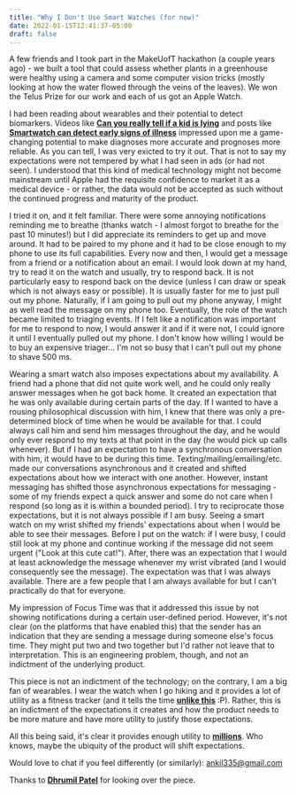 ```yaml
---
title: "Why I Don't Use Smart Watches (for now)"
date: 2022-01-15T12:41:37-05:00
draft: false
---
```


A few friends and I took part in the MakeUofT hackathon (a couple years ago) - we built a tool that could assess whether plants in a greenhouse were healthy using a camera and some computer vision tricks (mostly looking at how the water flowed through the veins of the leaves). We won the Telus Prize for our work and each of us got an Apple Watch.  

I had been reading about wearables and their potential to detect biomarkers. Videos like **[Can you really tell if a kid is lying](https://www.youtube.com/watch?v=6diqpGKOvic&ab_channel=TED)** and posts like **[Smartwatch can detect early signs of illness](https://med.stanford.edu/news/all-news/2020/12/smartwatch-can-detect-early-signs-of-illness.html)** impressed upon me a game-changing potential to make diagnoses more accurate and prognoses more reliable. As you can tell, I was very exicted to try it out. That is not to say my expectations were not tempered by what I had seen in ads (or had not seen). I understood that this kind of medical technology might not become mainstream until Apple had the requisite confidence to market it as a medical device - or rather, the data would not be accepted as such without the continued progress and maturity of the product. 

I tried it on, and it felt familiar. There were some annoying notifications reminding me to breathe (thanks watch - I almost forgot to breathe for the past 10 minutes!) but I did appreciate its reminders to get up and move around. It had to be paired to my phone and it had to be close enough to my phone to use its full capabilities. Every now and then, I would get a message from a friend or a notification about an email. I would look down at my hand, try to read it on the watch and usually, try to respond back. It is not particularly easy to respond back on the device (unless I can draw or speak which is not always easy or possible). It is usually faster for me to just pull out my phone. Naturally, if I am going to pull out my phone anyway, I might as well read the message on my phone too. Eventually, the role of the watch became limited to triaging events. If I felt like a notification was important for me to respond to now, I would answer it and if it were not, I could ignore it until I eventually pulled out my phone. I don't know how willing I would be to buy an expensive triager... I'm not so busy that I can't pull out my phone to shave 500 ms.

Wearing a smart watch also imposes expectations about my availability. A friend had a phone that did not quite work well, and he could only really answer messages when he got back home. It created an expectation that he was only available during certain parts of the day. If I wanted to have a rousing philosophical discussion with him, I knew that there was only a pre-determined block of time when he would be available for that. I could always call him and send him messages throughout the day, and he would only ever respond to my texts at that point in the day (he would pick up calls whenever). But if I had an expectation to have a synchronous conversation with him, it would have to be during this time. Texting/mailing/emailing/etc. made our conversations asynchronous and it created and shifted expectations about how we interact with one another. However, instant messaging has shifted those asynchronous expectations for messaging - some of my friends expect a quick answer and some do not care when I respond (so long as it is within a bounded period). I try to reciprocate those expectations, but it is not always possible if I am busy. Seeing a smart watch on my wrist shifted my friends' expectations about when I would be able to see their messages. Before I put on the watch: if I were busy, I could still look at my phone and continue working if the message did not seem urgent ("Look at this cute cat!"). After, there was an expectation that I would at least acknowledge the message whenever my wrist vibrated (and I would consequently see the message). The expectation was that I was always available. There are a few people that I am always available for but I can't practically do that for everyone.

My impression of Focus Time was that it addressed this issue by not showing notifications during a certain user-defined period. However, it's not clear (on the platforms that have enabled this) that the sender has an indication that they are sending a message during someone else's focus time. They might put two and two together but I'd rather not leave that to interpretation. This is an engineering problem, though, and not an indictment of the underlying product. 

This piece is not an indictment of the technology; on the contrary, I am a big fan of wearables.  I wear the watch when I go hiking and it provides a lot of utility as a fitness tracker (and it tells the time **[unlike this](https://youtu.be/AzGePmv0GD8?t=45)** :P). Rather, this is an indictment of the expectations it creates and how the product needs to be more mature and have more utility to justify those expectations.   

All this being said, it's clear it provides enough utility to **[millions](https://www.macworld.co.uk/news/how-many-apple-watches-sold-3801687/)**. Who knows, maybe the ubiquity of the product will shift expectations. 

Would love to chat if you feel differently (or similarly): <ankil335@gmail.com>

Thanks to **[Dhrumil Patel](https://dhrumilp15.github.io/)** for looking over the piece.

